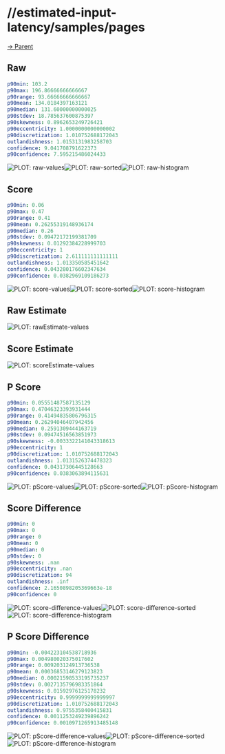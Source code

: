 
# //estimated-input-latency/samples/pages

[→ Parent](../..)


## Raw


```yaml
p90min: 103.2
p90max: 196.86666666666667
p90range: 93.66666666666667
p90mean: 134.0184397163121
p90median: 131.60000000000025
p90stdev: 18.785637600875397
p90skewness: 0.8962653249726421
p90eccentricity: 1.0000000000000002
p90discretization: 1.010752688172043
outlandishness: 1.0153131983258703
confidence: 9.041708791622373
p90confidence: 7.595215486024433

```

![PLOT: raw-values](./raw/values.svg)![PLOT: raw-sorted](./raw/sorted.svg)![PLOT: raw-histogram](./raw/histogram.svg)
## Score


```yaml
p90min: 0.06
p90max: 0.47
p90range: 0.41
p90mean: 0.26255319148936174
p90median: 0.26
p90stdev: 0.09472172199381709
p90skewness: 0.01292384228999703
p90eccentricity: 1
p90discretization: 2.611111111111111
outlandishness: 1.013350585451642
confidence: 0.043280176602347634
p90confidence: 0.0382969109186273

```

![PLOT: score-values](./score/values.svg)![PLOT: score-sorted](./score/sorted.svg)![PLOT: score-histogram](./score/histogram.svg)
## Raw Estimate

![PLOT: rawEstimate-values](./rawEstimate/values.svg)
## Score Estimate

![PLOT: scoreEstimate-values](./scoreEstimate/values.svg)
## P Score


```yaml
p90min: 0.05551487587135129
p90max: 0.47046323393931444
p90range: 0.41494835806796315
p90mean: 0.26294046407942456
p90median: 0.2591309444163719
p90stdev: 0.09474516563851973
p90skewness: -0.0033322141043318613
p90eccentricity: 1
p90discretization: 1.010752688172043
outlandishness: 1.0131526374478323
confidence: 0.04317306445128663
p90confidence: 0.0383063894115631

```

![PLOT: pScore-values](./pScore/values.svg)![PLOT: pScore-sorted](./pScore/sorted.svg)![PLOT: pScore-histogram](./pScore/histogram.svg)
## Score Difference


```yaml
p90min: 0
p90max: 0
p90range: 0
p90mean: 0
p90median: 0
p90stdev: 0
p90skewness: .nan
p90eccentricity: .nan
p90discretization: 94
outlandishness: .inf
confidence: 2.1650898205369663e-18
p90confidence: 0

```

![PLOT: score-difference-values](./score-difference/values.svg)![PLOT: score-difference-sorted](./score-difference/sorted.svg)![PLOT: score-difference-histogram](./score-difference/histogram.svg)
## P Score Difference


```yaml
p90min: -0.004223104538718936
p90max: 0.004980020375017602
p90range: 0.009203124913736538
p90mean: 0.00036853146279123823
p90median: 0.00021598533195735237
p90stdev: 0.0027135796983351864
p90skewness: 0.01592976125178232
p90eccentricity: 0.9999999999999997
p90discretization: 1.010752688172043
outlandishness: 0.9755358400415831
confidence: 0.0011253249239896242
p90confidence: 0.0010971265913485148

```

![PLOT: pScore-difference-values](./pScore-difference/values.svg)![PLOT: pScore-difference-sorted](./pScore-difference/sorted.svg)![PLOT: pScore-difference-histogram](./pScore-difference/histogram.svg)